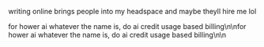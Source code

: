 writing online brings people into my headspace and maybe theyll hire me lol

for hower ai whatever the name is, do ai credit usage based billing\n\nfor hower ai whatever the name is, do ai credit usage based billing\n\n